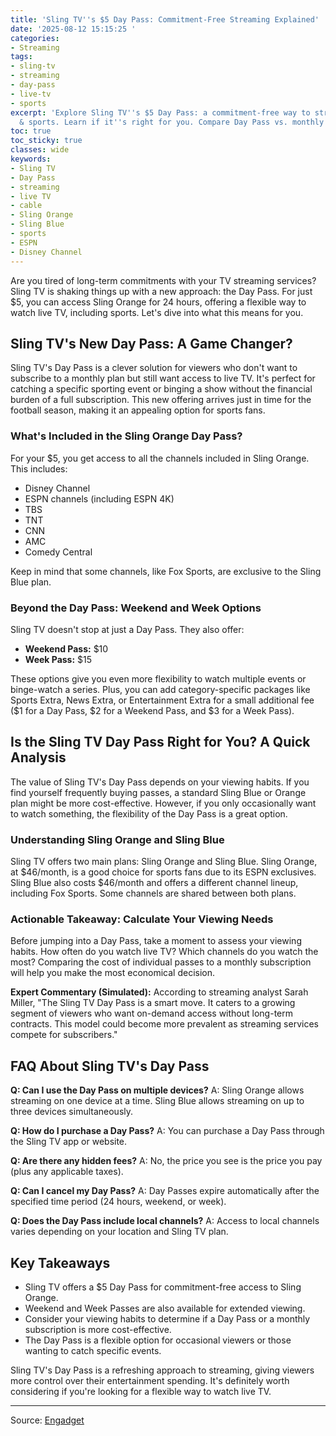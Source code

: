 ```yaml
---
title: 'Sling TV''s $5 Day Pass: Commitment-Free Streaming Explained'
date: '2025-08-12 15:15:25 '
categories:
- Streaming
tags:
- sling-tv
- streaming
- day-pass
- live-tv
- sports
excerpt: 'Explore Sling TV''s $5 Day Pass: a commitment-free way to stream live TV
  & sports. Learn if it''s right for you. Compare Day Pass vs. monthly subscription.'
toc: true
toc_sticky: true
classes: wide
keywords:
- Sling TV
- Day Pass
- streaming
- live TV
- cable
- Sling Orange
- Sling Blue
- sports
- ESPN
- Disney Channel
---
```


Are you tired of long-term commitments with your TV streaming services? Sling TV is shaking things up with a new approach: the Day Pass. For just $5, you can access Sling Orange for 24 hours, offering a flexible way to watch live TV, including sports. Let's dive into what this means for you.

## Sling TV's New Day Pass: A Game Changer?

Sling TV's Day Pass is a clever solution for viewers who don't want to subscribe to a monthly plan but still want access to live TV. It's perfect for catching a specific sporting event or binging a show without the financial burden of a full subscription. This new offering arrives just in time for the football season, making it an appealing option for sports fans.

### What's Included in the Sling Orange Day Pass?

For your $5, you get access to all the channels included in Sling Orange. This includes:

*   Disney Channel
*   ESPN channels (including ESPN 4K)
*   TBS
*   TNT
*   CNN
*   AMC
*   Comedy Central

Keep in mind that some channels, like Fox Sports, are exclusive to the Sling Blue plan.

### Beyond the Day Pass: Weekend and Week Options

Sling TV doesn't stop at just a Day Pass. They also offer:

*   **Weekend Pass:** $10
*   **Week Pass:** $15

These options give you even more flexibility to watch multiple events or binge-watch a series. Plus, you can add category-specific packages like Sports Extra, News Extra, or Entertainment Extra for a small additional fee ($1 for a Day Pass, $2 for a Weekend Pass, and $3 for a Week Pass).

## Is the Sling TV Day Pass Right for You? A Quick Analysis

The value of Sling TV's Day Pass depends on your viewing habits. If you find yourself frequently buying passes, a standard Sling Blue or Orange plan might be more cost-effective. However, if you only occasionally want to watch something, the flexibility of the Day Pass is a great option.

### Understanding Sling Orange and Sling Blue

Sling TV offers two main plans: Sling Orange and Sling Blue. Sling Orange, at $46/month, is a good choice for sports fans due to its ESPN exclusives. Sling Blue also costs $46/month and offers a different channel lineup, including Fox Sports. Some channels are shared between both plans.



### Actionable Takeaway: Calculate Your Viewing Needs

Before jumping into a Day Pass, take a moment to assess your viewing habits. How often do you watch live TV? Which channels do you watch the most? Comparing the cost of individual passes to a monthly subscription will help you make the most economical decision.

**Expert Commentary (Simulated):** According to streaming analyst Sarah Miller, "The Sling TV Day Pass is a smart move. It caters to a growing segment of viewers who want on-demand access without long-term contracts. This model could become more prevalent as streaming services compete for subscribers."

## FAQ About Sling TV's Day Pass

**Q: Can I use the Day Pass on multiple devices?**
A: Sling Orange allows streaming on one device at a time. Sling Blue allows streaming on up to three devices simultaneously.

**Q: How do I purchase a Day Pass?**
A: You can purchase a Day Pass through the Sling TV app or website.

**Q: Are there any hidden fees?**
A: No, the price you see is the price you pay (plus any applicable taxes).

**Q: Can I cancel my Day Pass?**
A: Day Passes expire automatically after the specified time period (24 hours, weekend, or week).

**Q: Does the Day Pass include local channels?**
A: Access to local channels varies depending on your location and Sling TV plan.

## Key Takeaways

*   Sling TV offers a $5 Day Pass for commitment-free access to Sling Orange.
*   Weekend and Week Passes are also available for extended viewing.
*   Consider your viewing habits to determine if a Day Pass or a monthly subscription is more cost-effective.
*   The Day Pass is a flexible option for occasional viewers or those wanting to catch specific events.

Sling TV's Day Pass is a refreshing approach to streaming, giving viewers more control over their entertainment spending. It's definitely worth considering if you're looking for a flexible way to watch live TV.

---

Source: [Engadget](https://www.engadget.com/entertainment/streaming/sling-tv-launches-a-5-day-pass-for-commitment-free-cable-150021645.html?src=rss)